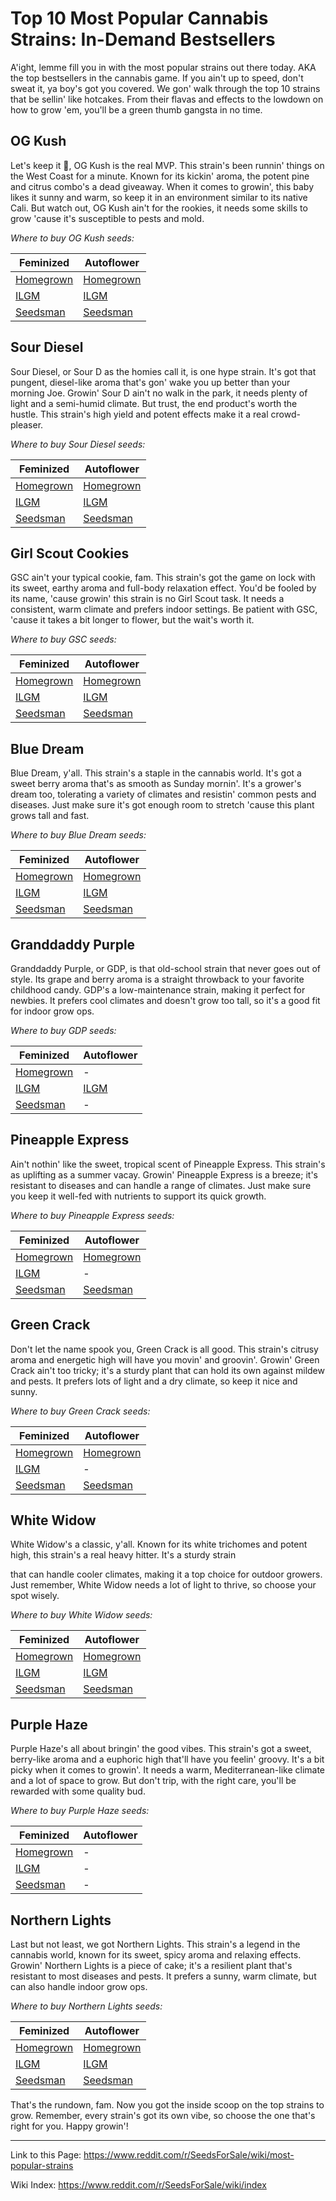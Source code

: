 # Top 10 Most Popular Cannabis Strains: In-Demand Bestsellers
 
A'ight, lemme fill you in with the most popular strains out there today. AKA the top bestsellers in the cannabis game. If you ain't up to speed, don't sweat it, ya boy's got you covered. We gon' walk through the top 10 strains that be sellin' like hotcakes. From their flavas and effects to the lowdown on how to grow 'em, you'll be a green thumb gangsta in no time.

## OG Kush

Let's keep it 💯, OG Kush is the real MVP. This strain's been runnin' things on the West Coast for a minute. Known for its kickin' aroma, the potent pine and citrus combo's a dead giveaway. When it comes to growin', this baby likes it sunny and warm, so keep it in an environment similar to its native Cali. But watch out, OG Kush ain't for the rookies, it needs some skills to grow 'cause it's susceptible to pests and mold.

*Where to buy OG Kush seeds:*

| Feminized | Autoflower |
|-----------|------------|
| [Homegrown](https://homegrowncannabisco.com/products/og-kush-feminized-marijuana-seeds?a_aid=sale) | [Homegrown](https://homegrowncannabisco.com/products/og-kush-autoflower-marijuana-seeds?a_aid=sale)  |
| [ILGM](https://ilgm.com/products/og-kush-feminized-seeds?aff=2191)      | [ILGM](https://ilgm.com/products/og-kush-autoflower-seeds?aff=2191)       |
| [Seedsman](https://www.seedsman.com/o-g-kush-feminised-seeds?a_aid=56f632ea3916c)  | [Seedsman](https://www.seedsman.com/og-kush-auto-feminised-seeds-smanogkraut?a_aid=56f632ea3916c)   |

## Sour Diesel

Sour Diesel, or Sour D as the homies call it, is one hype strain. It's got that pungent, diesel-like aroma that's gon' wake you up better than your morning Joe. Growin' Sour D ain't no walk in the park, it needs plenty of light and a semi-humid climate. But trust, the end product's worth the hustle. This strain's high yield and potent effects make it a real crowd-pleaser.

*Where to buy Sour Diesel seeds:*

| Feminized | Autoflower |
|-----------|------------|
| [Homegrown](https://homegrowncannabisco.com/products/sour-diesel-feminized-marijuana-seeds?a_aid=sale) | [Homegrown](https://homegrowncannabisco.com/products/sour-diesel-autoflower-marijuana-seeds?a_aid=sale)  |
| [ILGM](https://ilgm.com/products/sour-diesel-feminized-seeds?aff=2191)      | [ILGM](https://ilgm.com/products/sour-diesel-autoflower-seeds?aff=2191)       |
| [Seedsman](https://www.seedsman.com/sour-diesel-feminised-seeds-royal-queen-seedsrqs-sd-fem?a_aid=56f632ea3916c)  | [Seedsman](https://www.seedsman.com/original-sour-diesel-auto-feminised-seeds?a_aid=56f632ea3916c)   |

## Girl Scout Cookies

GSC ain't your typical cookie, fam. This strain's got the game on lock with its sweet, earthy aroma and full-body relaxation effect. You'd be fooled by its name, 'cause growin' this strain is no Girl Scout task. It needs a consistent, warm climate and prefers indoor settings. Be patient with GSC, 'cause it takes a bit longer to flower, but the wait's worth it.

*Where to buy GSC seeds:*

| Feminized | Autoflower |
|-----------|------------|
| [Homegrown](https://homegrowncannabisco.com/products/girl-scout-cookies-feminized-marijuana-seeds?a_aid=sale) | [Homegrown](https://homegrowncannabisco.com/products/girl-scout-cookies-autoflower-marijuana-seeds?a_aid=sale)  |
| [ILGM](https://ilgm.com/products/girl-scout-cookies-feminized-seeds?aff=2191)      | [ILGM](https://ilgm.com/products/girl-scout-cookies-autoflower-seeds?aff=2191)       |
| [Seedsman](https://www.seedsman.com/girl-scout-cookies-feminised-seeds-5?a_aid=56f632ea3916c)  | [Seedsman](https://www.seedsman.com/cookie-monster-auto-feminised-seeds?a_aid=56f632ea3916c)   |

## Blue Dream

Blue Dream, y'all. This strain's a staple in the cannabis world. It's got a sweet berry aroma that's as smooth as Sunday mornin'. It's a grower's dream too, tolerating a variety of climates and resistin' common pests and diseases. Just make sure it's got enough room to stretch 'cause this plant grows tall and fast.

*Where to buy Blue Dream seeds:*

| Feminized | Autoflower |
|-----------|------------|
| [Homegrown](https://homegrowncannabisco.com/products/blue-dream-feminized-marijuana-seeds?a_aid=sale) | [Homegrown](https://homegrowncannabisco.com/products/blue-dream-autoflower-seeds-marijuana-seeds?a_aid=sale)  |
| [ILGM](https://ilgm.com/products/blue-dream-feminized-seeds?aff=2191)      | [ILGM](https://ilgm.com/products/blue-dream-autoflower-seeds?aff=2191)       |
| [Seedsman](https://www.seedsman.com/blue-dream-feminised-seeds-sman-bldr-fem?a_aid=56f632ea3916c)  | [Seedsman](https://www.seedsman.com/blue-dream-matic-auto-feminised-seeds?a_aid=56f632ea3916c)   |

## Granddaddy Purple

Granddaddy Purple, or GDP, is that old-school strain that never goes out of style. Its grape and berry aroma is a straight throwback to your favorite childhood candy. GDP's a low-maintenance strain, making it perfect for newbies. It prefers cool climates and doesn't grow too tall, so it's a good fit for indoor grow ops.

*Where to buy GDP seeds:*

| Feminized | Autoflower |
|-----------|------------|
| [Homegrown](https://homegrowncannabisco.com/products/grandaddy-purple-feminized-marijuana-seeds?a_aid=sale) |  -  |
| [ILGM](https://ilgm.com/products/granddaddy-purple-feminized-seeds?aff=2191)      | [ILGM](https://ilgm.com/products/granddaddy-purple-autoflower-seeds?aff=2191)       |
| [Seedsman](https://www.seedsman.com/grand-daddy-purple-5-feminised-seeds?a_aid=56f632ea3916c)  |  -   |

## Pineapple Express

Ain't nothin' like the sweet, tropical scent of Pineapple Express. This strain's as uplifting as a summer vacay. Growin' Pineapple Express is a breeze; it's resistant to diseases and can handle a range of climates. Just make sure you keep it well-fed with nutrients to support its quick growth.

*Where to buy Pineapple Express seeds:*

| Feminized | Autoflower |
|-----------|------------|
| [Homegrown](https://homegrowncannabisco.com/products/pineapple-haze-feminized-marijuana-seeds?a_aid=sale) | [Homegrown](https://homegrowncannabisco.com/products/pineapple-autoflower-marijuana-seeds?a_aid=sale)  |
| [ILGM](https://ilgm.com/products/pineapple-haze-feminized-seeds?aff=2191)      |  -       |
| [Seedsman](https://www.seedsman.com/pineapple-express-feminised-seeds?a_aid=56f632ea3916c)  | [Seedsman](https://www.seedsman.com/us-en/pineapple-express-autoflowering-feminised-seeds?a_aid=56f632ea3916c)   |

## Green Crack

Don't let the name spook you, Green Crack is all good. This strain's citrusy aroma and energetic high will have you movin' and groovin'. Growin' Green Crack ain't too tricky; it's a sturdy plant that can hold its own against mildew and pests. It prefers lots of light and a dry climate, so keep it nice and sunny.

*Where to buy Green Crack seeds:*

| Feminized | Autoflower |
|-----------|------------|
| [Homegrown](https://homegrowncannabisco.com/products/green-crack-feminized-marijuana-seeds?a_aid=sale) | [Homegrown](https://homegrowncannabisco.com/green-crack-auto-seeds-marijuana-seeds?a_aid=sale)  |
| [ILGM](https://ilgm.com/products/green-crack-feminized-seeds?aff=2191)      |  -       |
| [Seedsman](https://www.seedsman.com/green-crack-feminised-seeds-blimburn-seedsblim-grcrack?a_aid=56f632ea3916c)  | [Seedsman](https://www.seedsman.com/us-en/green-crack-autoflowering-feminised-seeds?a_aid=56f632ea3916c)   |

## White Widow

White Widow's a classic, y'all. Known for its white trichomes and potent high, this strain's a real heavy hitter. It's a sturdy strain

that can handle cooler climates, making it a top choice for outdoor growers. Just remember, White Widow needs a lot of light to thrive, so choose your spot wisely.

*Where to buy White Widow seeds:*

| Feminized | Autoflower |
|-----------|------------|
| [Homegrown](https://homegrowncannabisco.com/products/white-widow-feminized-marijuana-seeds?a_aid=sale) | [Homegrown](https://homegrowncannabisco.com/products/white-widow-autoflower-marijuana-seeds?a_aid=sale)  |
| [ILGM](https://ilgm.com/products/white-widow-feminized-seeds?aff=2191)      | [ILGM](https://ilgm.com/products/white-widow-autoflower-seeds?aff=2191)       |
| [Seedsman](https://www.seedsman.com/white-widow-feminised-seeds-whitewidow?a_aid=56f632ea3916c)  | [Seedsman](https://www.seedsman.com/white-widow-auto-feminised-seeds-auto-white-widow?a_aid=56f632ea3916c)   |

## Purple Haze

Purple Haze's all about bringin' the good vibes. This strain's got a sweet, berry-like aroma and a euphoric high that'll have you feelin' groovy. It's a bit picky when it comes to growin'. It needs a warm, Mediterranean-like climate and a lot of space to grow. But don't trip, with the right care, you'll be rewarded with some quality bud.

*Where to buy Purple Haze seeds:*

| Feminized | Autoflower |
|-----------|------------|
| [Homegrown](https://homegrowncannabisco.com/products/purple-haze-feminized-marijuana-seeds?a_aid=sale) |  -  |
| [ILGM](https://ilgm.com/products/purple-haze-feminized-seeds?aff=2191)      | -       |
| [Seedsman](https://www.seedsman.com/purple-haze-feminised-seeds-g13-labsg13l-pphz-fem-5?a_aid=56f632ea3916c)  |  -   |

## Northern Lights

Last but not least, we got Northern Lights. This strain's a legend in the cannabis world, known for its sweet, spicy aroma and relaxing effects. Growin' Northern Lights is a piece of cake; it's a resilient plant that's resistant to most diseases and pests. It prefers a sunny, warm climate, but can also handle indoor grow ops.

*Where to buy Northern Lights seeds:*

| Feminized | Autoflower |
|-----------|------------|
| [Homegrown](https://homegrowncannabisco.com/products/northern-lights-feminized-marijuana-seeds?a_aid=sale) | [Homegrown](https://homegrowncannabisco.com/products/northern-lights-autoflower-marijuana-seeds?a_aid=sale)  |
| [ILGM](https://ilgm.com/products/northern-lights-feminized-seeds?aff=2191)      | [ILGM](https://ilgm.com/products/northern-lights-autoflower-seeds?aff=2191)       |
| [Seedsman](https://www.seedsman.com/northern-light-feminised-seeds-royal-queen-seedsrqs-nl-fem?a_aid=56f632ea3916c)  | [Seedsman](https://www.seedsman.com/northern-light-automatic-feminised-seeds-royal-queen-seedsrqs-nla-auto-fem?a_aid=56f632ea3916c)   |

That's the rundown, fam. Now you got the inside scoop on the top strains to grow. Remember, every strain's got its own vibe, so choose the one that's right for you. Happy growin'!

___

Link to this Page: https://www.reddit.com/r/SeedsForSale/wiki/most-popular-strains

Wiki Index: https://www.reddit.com/r/SeedsForSale/wiki/index
